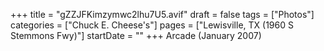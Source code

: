 +++
title = "gZZJFKimzymwc2lhu7U5.avif"
draft = false
tags = ["Photos"]
categories = ["Chuck E. Cheese's"]
pages = ["Lewisville, TX (1960 S Stemmons Fwy)"]
startDate = ""
+++
Arcade (January 2007)
